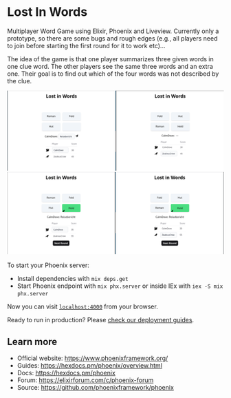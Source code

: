 # Lost In Words

Multiplayer Word Game using Elixir, Phoenix and Liveview. Currently only a prototype, so there are some bugs and rough edges (e.g., all players need to join before starting the first round for it to work etc)...

The idea of the game is that one player summarizes three given words in one clue word. The other players see the same three words and an extra one. Their goal is to find out which of the four words was not described by the clue. 

![Alt text](/priv/static/images/README_before.png?raw=true "")
![Alt text](/priv/static/images/README_after.png?raw=true "")


To start your Phoenix server:

  * Install dependencies with `mix deps.get`
  * Start Phoenix endpoint with `mix phx.server` or inside IEx with `iex -S mix phx.server`

Now you can visit [`localhost:4000`](http://localhost:4000) from your browser.

Ready to run in production? Please [check our deployment guides](https://hexdocs.pm/phoenix/deployment.html).

## Learn more

  * Official website: https://www.phoenixframework.org/
  * Guides: https://hexdocs.pm/phoenix/overview.html
  * Docs: https://hexdocs.pm/phoenix
  * Forum: https://elixirforum.com/c/phoenix-forum
  * Source: https://github.com/phoenixframework/phoenix
